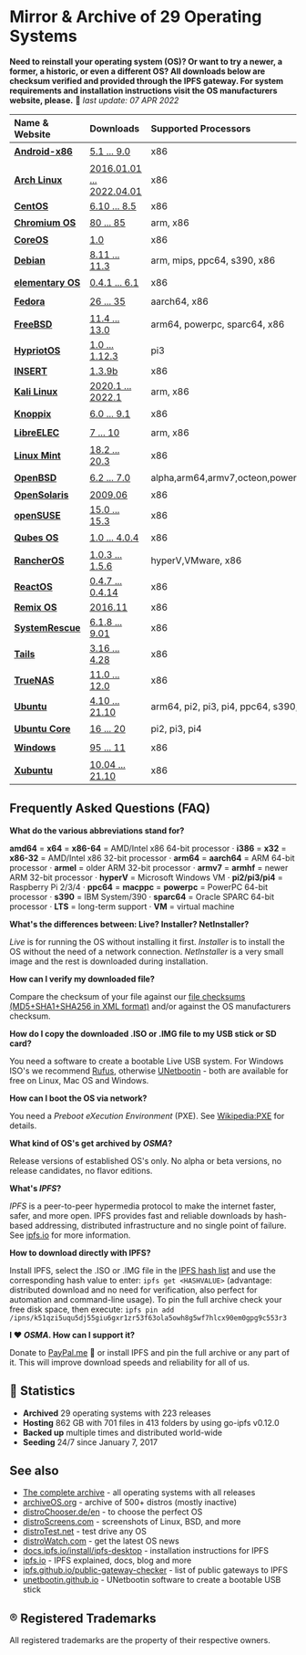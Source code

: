 Mirror & Archive of 29 Operating Systems
========================================

**Need to reinstall your operating system (OS)? Or want to try a newer, a former, a historic, or even a different OS? All downloads below are checksum verified and provided through the IPFS gateway. For system requirements and installation instructions visit the OS manufacturers website, please.** 📅 *last update: 07 APR 2022*

| Name & Website                                  | Downloads                                                                                      | Supported Processors | Active? |
| :---------------------------------------------- | :--------------------------------------------------------------------------------------------- | :------------------- | ----- |
| **[Android-x86](https://www.android-x86.org)**  | [5.1 ... 9.0](https://storry.tv/ipfs/QmdQrao7eUjcZ1GbR8rG21PnAw1vs5VWrvUFCvsDFGaMk8)           | x86                  | ✔️ |
| **[Arch Linux](https://archlinux.org)**         | [2016.01.01 ... 2022.04.01](https://storry.tv/ipfs/Qmf2dGJ2FECtWB8c1Dwka2iHUB34G4UJMuSD9VBRZ5GFaR) | x86                    | ✔️ |
| **[CentOS](https://www.centos.org)**            | [6.10 ... 8.5](https://storry.tv/ipfs/QmaC9xT1AEz5BwRsAvz15ND5vCp6Jz76BJoiKN2o4emQFs)          | x86                  | ❌ |
| **[Chromium OS](https://www.chromium.org/chromium-os)** | [80 ... 85](https://storry.tv/ipfs/QmZF34ExoBB1a5cforj7n1fM9KpryNSvjGdLSFSV6vrzFb)     | arm, x86             | ✔️ |
| **[CoreOS](https://coreos.com/)**               | [1.0](https://storry.tv/ipfs/QmZq9a53v9cepjhVsPN6S3sd12tntnxJiECtZFkcH8KBX9)                   | x86                  | ❌ |
| **[Debian](https://www.debian.org)**            | [8.11 ... 11.3](https://storry.tv/ipfs/QmdHLSByAKDspECvUrd4Q2nVGJyfr4HMyRvQPVqce97Y6w) | arm, mips, ppc64, s390, x86 | ✔️ |
| **[elementary OS](https://elementary.io)**      | [0.4.1 ... 6.1](https://storry.tv/ipfs/QmSCM4gJE11P1eYi5J2CihkZJ3q3tcgx4DiKXAhw9ULcfQ)         | x86                  | ✔️ |
| **[Fedora](https://getfedora.org)**             | [26 ... 35](https://storry.tv/ipfs/QmXJnxmSoFKbkpjBnd3DPKMeKjFzGGjuU4rrkTVZxwayYb)             | aarch64, x86         | ✔️ |
| **[FreeBSD](https://www.freebsd.org)**          | [11.4 ... 13.0](https://storry.tv/ipfs/QmSqaz3ctfHx24NREV8M6ogZrj4XCKnwa78xUD1vmof14Z)         | arm64, powerpc, sparc64, x86 | ✔️ |
| **[HypriotOS](https://blog.hypriot.com)**       | [1.0 ... 1.12.3](https://storry.tv/ipfs/QmVaauqYstcdrtz4XhmYAtBamyQKCjTZyH6NViQHXiV1r9)        | pi3                  | ✔️ |
| **[INSERT](https://www.inside-security.de/insert.html)** | [1.3.9b](https://storry.tv/ipfs/QmVpmV9bSigEbC4MTaw9G7x3USgeCEfPeTtERc3VFYEymx)       | x86                  | ❌ |
| **[Kali Linux](https://www.kali.org)**          | [2020.1 ... 2022.1](https://storry.tv/ipfs/QmVP4t9bWQi4PA7pYF1aafLeRhHAHn6uCN2GM3w2oamcgZ) | arm, x86                 | ✔️ |
| **[Knoppix](http://www.knoppix.org/)**          | [6.0 ... 9.1](https://storry.tv/ipfs/QmS9ZHoBcM6Q98UUiqhhvUAi7hbj39Yuy2bRNxhhVpr3QN)           | x86                  | ✔️ |
| **[LibreELEC](https://libreelec.tv)**           | [7 ... 10](https://storry.tv/ipfs/QmXFnHHMD6pBFBgGypMEmoqkepBihCs5MBZevbbaUR5D3x) | arm, x86             | ✔️ |
| **[Linux Mint](https://linuxmint.com)**         | [18.2 ... 20.3](https://storry.tv/ipfs/QmbvpqF6GnCiRuYQBxgmhFb12qoeQu1Dt9pKN7z3rUVupb)         | x86                  | ✔️ |
| **[OpenBSD](http://www.openbsd.org)**           | [6.2 ... 7.0](https://storry.tv/ipfs/Qmb46A7rddwpdb2399uxU4h1d7mNwBxZYwmFioNCz7WXRC)           | alpha,arm64,armv7,octeon,powerpc64,sparc64,x86 | ✔️ |
| **[OpenSolaris](https://www.oracle.com/technetwork/server-storage/solaris/index-135144.html)** | [2009.06](https://storry.tv/ipfs/QmdRpuTZTyKsQSXPt3dyv6WdTY7ZyaRkkU5S3Z9tkPriPv) | x86 | ❌ |
| **[openSUSE](https://www.opensuse.org)**        | [15.0 ... 15.3](https://storry.tv/ipfs/QmNcvhQWgzv946PAT1dBEN5FHJphB6W9kyEcZeDECNYMGM)         | x86                  | ✔️ |
| **[Qubes OS](https://www.qubes-os.org/)**       | [1.0 ... 4.0.4](https://storry.tv/ipfs/QmR433KbGHuXSZvukNNahyy61QFw4zD8e1nRuGzgtzbFYk)         | x86                  | ✔️ |
| **[RancherOS](http://rancher.com/rancher-os/)** | [1.0.3 ... 1.5.6](https://storry.tv/ipfs/QmT4NQYJU6mMmpJ9moooPgJpJDVoNP9rL7H3yumqpUqgb4)       | hyperV,VMware, x86   | ✔️ |
| **[ReactOS](https://www.reactos.org)**          | [0.4.7 ... 0.4.14](https://storry.tv/ipfs/QmeLeyuUsFJJx96HvEAsneJpG6PsZZLupkbLms8AvzHUY1 )     | x86                  | ✔️ |
| **[Remix OS](http://cn.jide.com/remixos)**      | [2016.11](https://storry.tv/ipfs/QmPhohZB29FNYqjBmxvPeXB1Jbd1anSq9tfXDE2xhZM54u)               | x86                  | ❌ |
| **[SystemRescue](http://www.system-rescue-cd.org/)**| [6.1.8 ... 9.01](https://storry.tv/ipfs/QmdBkd7G4LfFrvmfS6oqJ3rZEr7qZzqBi9JSYCrgwAPjgG) | x86                     | ✔️ |
| **[Tails](https://tails.boum.org/)**            | [3.16 ... 4.28](https://storry.tv/ipfs/QmSbuaj66jqNNTeZYSDrq1CKowRBbqgAhcTfqFfR4aU7V3) | x86                          | ✔️ |
| **[TrueNAS](https://www.truenas.org)**          | [11.0 ... 12.0](https://storry.tv/ipfs/Qma3n1u5J3hmiTGu3nz3u5Ln7BQh9Eyodwd1sfV2mJoynW)         | x86                  | ✔️ |
| **[Ubuntu](https://www.ubuntu.com/)**           | [4.10 ... 21.10](https://storry.tv/ipfs/QmV34LTSKMKF28PTGcxCx35a2SymDngFV53ZCm7DNvVFFc) | arm64, pi2, pi3, pi4, ppc64, s390, x86 | ✔️ |
| **[Ubuntu Core](https://www.ubuntu.com/core)**  | [16 ... 20](https://storry.tv/ipfs/QmdZRfLgQrh71X3ng1avdrbVyrLz2tECEY3AAaT3bRZ5wE)             | pi2, pi3, pi4        | ✔️ |
| **[Windows](https://www.microsoft.com)**        | [95 ... 11](https://storry.tv/ipfs/QmcLU6YPRes87qzZHcVjKbh9jZrCwJvBjXz9Y1dqVcytAf)             | x86                  | ✔️ |
| **[Xubuntu](https://www.xubuntu.org)**          | [10.04 ... 21.10](https://storry.tv/ipfs/QmdqYAuB3ME4mEYGYczTeYS2fH8koXFbQHjMcdDSjrK4ft) | x86                  | ✔️ |


Frequently Asked Questions (FAQ)
--------------------------------

**What do the various abbreviations stand for?**

**amd64** = **x64** = **x86-64** = AMD/Intel x86 64-bit processor · **i386** = **x32** = **x86-32** = AMD/Intel x86 32-bit processor  ·  **arm64** = **aarch64** = ARM 64-bit processor · **armel** = older ARM 32-bit processor · **armv7** = **armhf** = newer ARM 32-bit processor · **hyperV** = Microsoft Windows VM · **pi2/pi3/pi4** = Raspberry Pi 2/3/4 · **ppc64** = **macppc** = **powerpc** = PowerPC 64-bit processor · **s390** = IBM System/390 · **sparc64** = Oracle SPARC 64-bit processor · **LTS** = long-term support · **VM** = virtual machine

**What's the differences between: Live? Installer? NetInstaller?**

*Live* is for running the OS without installing it first. *Installer* is to install the OS without the need of a network connection. *NetInstaller* is a very small image and the rest is downloaded during installation.

**How can I verify my downloaded file?**

Compare the checksum of your file against our [file checksums (MD5+SHA1+SHA256 in XML format)](data/file_checksums.xml) and/or against the OS manufacturers checksum.

**How do I copy the downloaded .ISO or .IMG file to my USB stick or SD card?**

You need a software to create a bootable Live USB system. For Windows ISO's we recommend [Rufus](https://rufus.ie), otherwise [UNetbootin](https://unetbootin.github.io) - both are available for free on Linux, Mac OS and Windows.

**How can I boot the OS via network?**

You need a *Preboot eXecution Environment* (PXE). See [Wikipedia:PXE](https://en.wikipedia.org/wiki/Preboot_Execution_Environment) for details.

**What kind of OS's get archived by *OSMA*?**

Release versions of established OS's only. No alpha or beta versions, no release candidates, no flavor editions.

**What's *IPFS*?**

*IPFS* is a peer-to-peer hypermedia protocol to make the internet faster, safer, and more open. IPFS provides fast and reliable downloads by hash-based addressing, distributed infrastructure and no single point of failure. See [ipfs.io](https://ipfs.io) for more information.

**How to download directly with IPFS?**

Install IPFS, select the .ISO or .IMG file in the [IPFS hash list](data/IPFS_hashes.txt) and use the corresponding hash value to enter: `ipfs get <HASHVALUE>` (advantage: distributed download and no need for verification, also perfect for automation and command-line usage). To pin the full archive check your free disk space, then execute: `ipfs pin add /ipns/k51qzi5uqu5dj55giu6gxr1zr53f63ola5owh8g5wf7hlcx90em0gpg9c553r3`

**I ❤️ *OSMA*. How can I support it?**

Donate to [PayPal.me](https://www.paypal.me/Fleschutz) 👏 or install IPFS and pin the full archive or any part of it. This will improve download speeds and reliability for all of us.

🔎 Statistics
--------------

- **Archived** 29 operating systems with 223 releases
- **Hosting** 862 GB with 701 files in 413 folders by using go-ipfs v0.12.0
- **Backed up** multiple times and distributed world-wide
- **Seeding** 24/7 since January 7, 2017

See also
--------
* [The complete archive](https://storry.tv/ipns/k51qzi5uqu5dj55giu6gxr1zr53f63ola5owh8g5wf7hlcx90em0gpg9c553r3) - all operating systems with all releases  
* [archiveOS.org](https://www.archiveos.org) - archive of 500+ distros (mostly inactive)
* [distroChooser.de/en](https://distrochooser.de/en/) - to choose the perfect OS
* [distroScreens.com](http://www.distroscreens.com) - screenshots of Linux, BSD, and more
* [distroTest.net](https://distrotest.net/) - test drive any OS
* [distroWatch.com](https://distrowatch.com) - get the latest OS news
* [docs.ipfs.io/install/ipfs-desktop](https://docs.ipfs.io/install/ipfs-desktop/) - installation instructions for IPFS
* [ipfs.io](https://ipfs.io) - IPFS explained, docs, blog and more
* [ipfs.github.io/public-gateway-checker](https://ipfs.github.io/public-gateway-checker/) - list of public gateways to IPFS
* [unetbootin.github.io](https://unetbootin.github.io) - UNetbootin software to create a bootable USB stick

® Registered Trademarks
-----------------------
All registered trademarks are the property of their respective owners.
